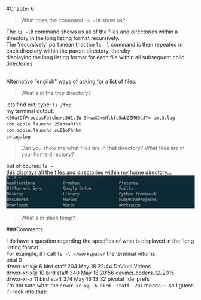 #Chapter 6
<br/>
>What does the command `ls -lR` show us?

The `ls -lR` command shows us all of the files and directories within a directory in the long listing format recursively. <br/>
The 'recursively' part mean that the `ls -l` command is then repeated in each directory within the parent directory, thereby <br/>
displaying the long listing format for each file within all subsequent child directories.

<br/>
Alternative "english" ways of asking for a list of files:<br/>

>What's in the tmp directory?

lets find out; type: `ls /tmp` <br/>
my terminal output:<br/>
`KSOutOfProcessFetcher.501.IW-ShwaXJwmHlkfc5wb2ZMHOaJY=
amt3.log` <br/>
`com.apple.launchd.25YhkaRfVt` <br/>
`com.apple.launchd.suB1oFhnNm` <br/>
`swtag.log`

>Can you show me what files are in that directory?
>What files are in your home directory?

but of course: `ls ~` <br/>
this displays all the files and directories within my home directory...<br/>
![alt text](https://github.com/bradley2W1DL/learn_command_line_exercises/blob/master/pics/1__bash_ls~.png "bash for ls ~")


>What's in slash temp?

###Comments

I do have a question regarding the specifics of what is displayed in the 'long listing format' <br/>
For example, if I call `ls -l ~/workspace/` the terminal returns: <br/>
total 0 <br/>
drwxr-xr-x@  6 bird  staff  204 May 18 22:44 DaVinci Videos <br/>
drwxr-xr-x@ 10 bird  staff  340 May 18 20:56 davinci_coders_t2_2015 <br/>
drwxr-xr-x  11 bird  staff  374 May 16 13:32 pivotal_ide_prefs <br/>
I'm not sure what the `drwxr-xr-x@  6 bird  staff  204` means -- so I guess I'll look into that: <br/>
<br/>
